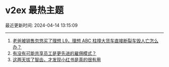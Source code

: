 # v2ex 最热主题

最近更新时间: 2024-04-14 13:15:09

--- 
1. [老爸被销售忽悠买了理想 L9，理想 ABC 柱撞大货车直接断裂车毁人亡怎么办？](https://www.v2ex.com/t/1032288) 
2. [有没有可能共享员工是更先进的雇佣模式？](https://www.v2ex.com/t/1032289) 
3. [这两天拔了智齿，才发现小红书是真的很有用](https://www.v2ex.com/t/1032294) 
